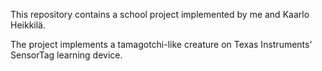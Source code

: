 This repository contains a school project implemented by me and Kaarlo Heikkilä.

The project implements a tamagotchi-like creature on Texas Instruments' SensorTag learning device.
